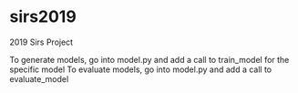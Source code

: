 # sirs2019
2019 Sirs Project

To generate models, go into model.py and add a call to train_model for the specific model
To evaluate models, go into model.py and add a call to evaluate_model
